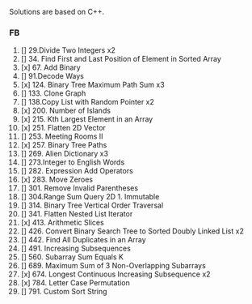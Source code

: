 Solutions are based on C++.

### FB

1. [] 29.Divide Two Integers x2
1. [] 34. Find First and Last Position of Element in Sorted Array
1. [x] 67. Add Binary
1. [] 91.Decode Ways
1. [x] 124. Binary Tree Maximum Path Sum x3
1. [] 133. Clone Graph
1. [] 138.Copy List with Random Pointer x2
1. [x] 200. Number of Islands
1. [x] 215. Kth Largest Element in an Array
1. [x] 251. Flatten 2D Vector
1. [] 253. Meeting Rooms II
1. [x] 257. Binary Tree Paths
1. [] 269. Alien Dictionary x3
1. [] 273.Integer to English Words
1. [] 282. Expression Add Operators
1. [x] 283. Move Zeroes
1. [] 301. Remove Invalid Parentheses
1. [] 304.Range Sum Query 2D 1. Immutable
1. [] 314. Binary Tree Vertical Order Traversal
1. [] 341. Flatten Nested List Iterator
1. [x] 413. Arithmetic Slices
1. [] 426. Convert Binary Search Tree to Sorted Doubly Linked List x2
1. [] 442. Find All Duplicates in an Array
1. [] 491. Increasing Subsequences
1. [] 560. Subarray Sum Equals K
1. [] 689. Maximum Sum of 3 Non-Overlapping Subarrays
1. [x] 674. Longest Continuous Increasing Subsequence x2
1. [x] 784. Letter Case Permutation
1. [] 791. Custom Sort String



















